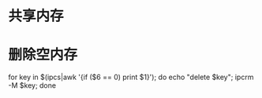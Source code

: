 # 共享内存


# 删除空内存

for key in $(ipcs|awk '{if ($6 == 0) print $1}'); do echo "delete $key"; ipcrm -M $key; done

